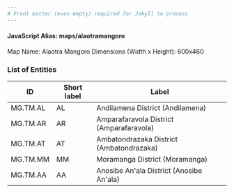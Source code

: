 ```yaml
---
# Front matter (even empty) required for Jekyll to process
---
```


#### JavaScript Alias: maps/alaotramangoro

Map Name: Alaotra Mangoro
Dimensions (Width x Height): 600x460

### List of Entities

ID | Short label | Label
---|---|---|
MG.TM.AL|AL|Andilamena District (Andilamena)
MG.TM.AR|AR|Amparafaravola District (Amparafaravola)
MG.TM.AT|AT|Ambatondrazaka District (Ambatondrazaka)
MG.TM.MM|MM|Moramanga District (Moramanga)
MG.TM.AA|AA|Anosibe An\'ala District (Anosibe An\'ala)
